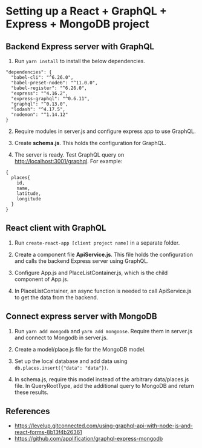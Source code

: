 # Setting up a React + GraphQL + Express + MongoDB project

## Backend Express server with GraphQL

1. Run `yarn install` to install the below dependencies.
```
"dependencies": {
  "babel-cli": "^6.26.0",
  "babel-preset-node6": "^11.0.0",
  "babel-register": "^6.26.0",
  "express": "^4.16.2",
  "express-graphql": "^0.6.11",
  "graphql": "^0.13.0",
  "lodash": "^4.17.5",
  "nodemon": "^1.14.12"
}
```
2. Require modules in server.js and configure express app to use GraphQL.

3. Create **schema.js**. This holds the configuration for GraphQL.

4. The server is ready. Test GraphQL query on <http://localhost:3001/graphql>. For example:
```
{
  places{
    id,
    name,
    latitude,
    longitude
  }
}
```

## React client with GraphQL

1. Run `create-react-app [client project name]` in a separate folder.

2. Create a component file **ApiService.js**. This file holds the configuration and calls the backend Express server using GraphQL.

3. Configure App.js and PlaceListContainer.js, which is the child component of App.js.

4. In PlaceListContainer, an async function is needed to call ApiService.js to get the data from the backend.

## Connect express server with MongoDB

1. Run `yarn add mongodb` and `yarn add mongoose`. Require them in server.js and connect to Mongodb in server.js.

2. Create a model/place.js file for the MongoDB model.

3. Set up the local database and add data using `db.places.insert({"data": "data"})`.

4. In schema.js, require this model instead of the arbitrary data/places.js file. In QueryRootType, add the additional query to MongoDB and return these results.

## References

* <https://levelup.gitconnected.com/using-graphql-api-with-node-js-and-react-forms-8b13f4b26361>
* <https://github.com/applification/graphql-express-mongodb>
